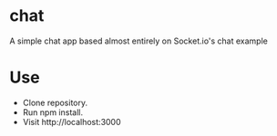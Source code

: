 # chat
A simple chat app based almost entirely on Socket.io's chat example

# Use
* Clone repository.
* Run npm install.
* Visit http://localhost:3000
